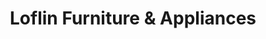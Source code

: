 ---
title: "Loflin Furniture & Appliances"
url: /east-saint-louis/loflin-furniture-and-appliances/
shop: furniture
---